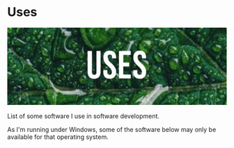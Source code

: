 # Uses

![Banner](./images/banner.jpg)

List of some software I use in software development.

As I'm running under Windows, some of the software below may only be available for that operating system.

 <!-- concat-md::toc -->
